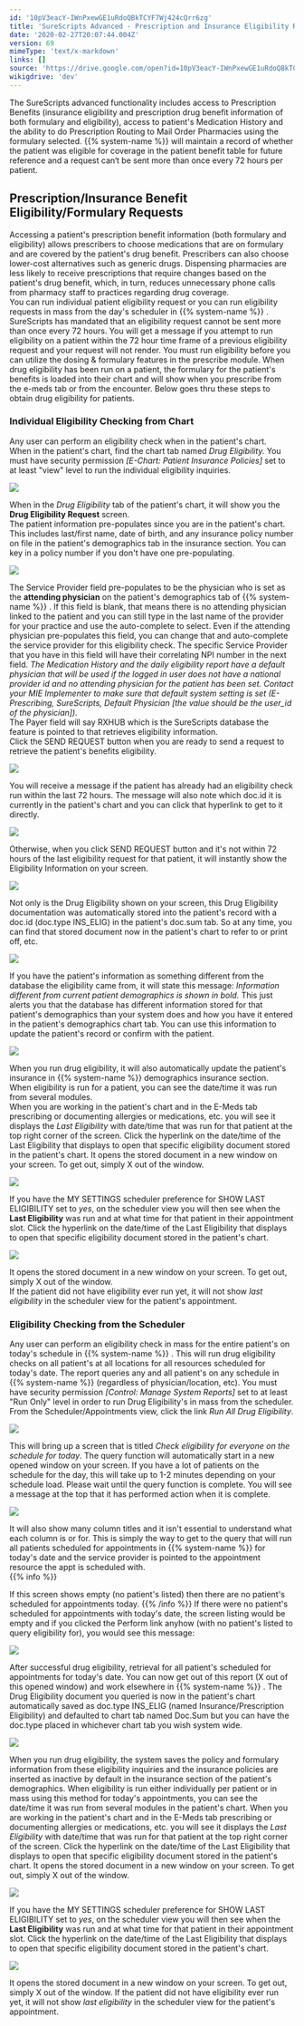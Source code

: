 ```yaml
---
id: '10pV3eacY-IWnPxewGE1uRdoQBkTCYF7Wj424cQrr6zg'
title: 'SureScripts Advanced - Prescription and Insurance Eligibility Requests'
date: '2020-02-27T20:07:44.004Z'
version: 69
mimeType: 'text/x-markdown'
links: []
source: 'https://drive.google.com/open?id=10pV3eacY-IWnPxewGE1uRdoQBkTCYF7Wj424cQrr6zg'
wikigdrive: 'dev'
---
```

The SureScripts advanced functionality includes access to Prescription Benefits (insurance eligibility and prescription drug benefit information of both formulary and eligibility), access to patient's Medication History and the ability to do Prescription Routing to Mail Order Pharmacies using the formulary selected. {{% system-name %}} will maintain a record of whether the patient was eligible for coverage in the patient benefit table for future reference and a request can‘t be sent more than once every 72 hours per patient.

## Prescription/Insurance Benefit Eligibility/Formulary Requests

Accessing a patient's prescription benefit information (both formulary and eligibility) allows prescribers to choose medications that are on formulary and are covered by the patient's drug benefit. Prescribers can also choose lower-cost alternatives such as generic drugs. Dispensing pharmacies are less likely to receive prescriptions that require changes based on the patient's drug benefit, which, in turn, reduces unnecessary phone calls from pharmacy staff to practices regarding drug coverage.  
You can run individual patient eligibility request or you can run eligibility requests in mass from the day's scheduler in {{% system-name %}} . SureScripts has mandated that an eligibility request cannot be sent more than once every 72 hours. You will get a message if you attempt to run eligibility on a patient within the 72 hour time frame of a previous eligibility request and your request will not render. You must run eligibility before you can utilize the dosing & formulary features in the prescribe module. When drug eligibility has been run on a patient, the formulary for the patient's benefits is loaded into their chart and will show when you prescribe from the e-meds tab or from the encounter. Below goes thru these steps to obtain drug eligibility for patients.

### Individual Eligibility Checking from Chart

Any user can perform an eligibility check when in the patient's chart.  
When in the patient's chart, find the chart tab named *Drug Eligibility.* You must have security permission *[E-Chart: Patient Insurance Policies]* set to at least "view" level to run the individual eligibility inquiries.

![](../surescripts-advanced-prescription-and-insurance-eligibility-requests.assets/4f325022b98f0b4c691cb8aba20c2053.png)

When in the *Drug Eligibility* tab of the patient's chart, it will show you the **Drug Eligibility Request** screen.  
The patient information pre-populates since you are in the patient's chart. This includes last/first name, date of birth, and any insurance policy number on file in the patient's demographics tab in the insurance section. You can key in a policy number if you don't have one pre-populating.

![](../surescripts-advanced-prescription-and-insurance-eligibility-requests.assets/6f343288edc25d2f40b51d82e0a48bce.png)

The Service Provider field pre-populates to be the physician who is set as the **attending physician** on the patient's demographics tab of {{% system-name %}} . If this field is blank, that means there is no attending physician linked to the patient and you can still type in the last name of the provider for your practice and use the auto-complete to select. Even if the attending physician pre-populates this field, you can change that and auto-complete the service provider for this eligibility check. The specific Service Provider that you have in this field will have their correlating NPI number in the next field. *The Medication History and the daily eligibility report have a default physician that will be used if the logged in user does not have a national provider id and no attending physician for the patient has been set. Contact your MIE Implementer to make sure that default system setting is set (E-Prescribing, SureScripts, Default Physician [the value should be the user_id of the physician]).*  
The Payer field will say RXHUB which is the SureScripts database the feature is pointed to that retrieves eligibility information.  
Click the SEND REQUEST button when you are ready to send a request to retrieve the patient's benefits eligibility.

![](../surescripts-advanced-prescription-and-insurance-eligibility-requests.assets/6f343288edc25d2f40b51d82e0a48bce.png)

You will receive a message if the patient has already had an eligibility check run within the last 72 hours. The message will also note which doc.id it is currently in the patient's chart and you can click that hyperlink to get to it directly.

![](../surescripts-advanced-prescription-and-insurance-eligibility-requests.assets/87dc80b85fd2185f027469e9d95ec69a.png)

Otherwise, when you click SEND REQUEST button and it's not within 72 hours of the last eligibility request for that patient, it will instantly show the Eligibility Information on your screen.

![](../surescripts-advanced-prescription-and-insurance-eligibility-requests.assets/9066342fb2660ac5ad325ec3e71fae5a.png)

Not only is the Drug Eligibility shown on your screen, this Drug Eligibility documentation was automatically stored into the patient's record with a doc.id (doc.type INS_ELIG) in the patient's doc.sum tab. So at any time, you can find that stored document now in the patient's chart to refer to or print off, etc.

![](../surescripts-advanced-prescription-and-insurance-eligibility-requests.assets/aba5807546feb2b1c3603b2348c420b8.png)

If you have the patient's information as something different from the database the eligibility came from, it will state this message: *Information different from current patient demographics is shown in bold.* This just alerts you that the database has different information stored for that patient's demographics than your system does and how you have it entered in the patient's demographics chart tab. You can use this information to update the patient's record or confirm with the patient.

![](../surescripts-advanced-prescription-and-insurance-eligibility-requests.assets/ccd623a214113686b8f65595a20842cc.png)

When you run drug eligibility, it will also automatically update the patient's insurance in {{% system-name %}} demographics insurance section.  
When eligibility is run for a patient, you can see the date/time it was run from several modules.  
When you are working in the patient's chart and in the E-Meds tab prescribing or documenting allergies or medications, etc. you will see it displays the *Last Eligibility* with date/time that was run for that patient at the top right corner of the screen. Click the hyperlink on the date/time of the Last Eligibility that displays to open that specific eligibility document stored in the patient's chart. It opens the stored document in a new window on your screen. To get out, simply X out of the window.

![](../surescripts-advanced-prescription-and-insurance-eligibility-requests.assets/2634e7b1138ee58069994eea1f674689.png)

If you have the MY SETTINGS scheduler preference for SHOW LAST ELIGIBILITY set to *yes*, on the scheduler view you will then see when the **Last Eligibility** was run and at what time for that patient in their appointment slot. Click the hyperlink on the date/time of the Last Eligibility that displays to open that specific eligibility document stored in the patient's chart.

![](../surescripts-advanced-prescription-and-insurance-eligibility-requests.assets/d137ff094ae6f4f03922652150f48fe9.png)

It opens the stored document in a new window on your screen. To get out, simply X out of the window.  
If the patient did not have eligibility ever run yet, it will not show *last eligibility* in the scheduler view for the patient's appointment.

### Eligibility Checking from the Scheduler

Any user can perform an eligibility check in mass for the entire patient's on today's schedule in {{% system-name %}} . This will run drug eligibility checks on all patient's at all locations for all resources scheduled for today's date. The report queries any and all patient's on any schedule in {{% system-name %}} (regardless of physician/location, etc). You must have security permission *[Control: Manage System Reports]* set to at least "Run Only" level in order to run Drug Eligibility's in mass from the scheduler.  
From the Scheduler/Appointments view, click the link *Run All Drug Eligibility*.

![](../surescripts-advanced-prescription-and-insurance-eligibility-requests.assets/be13978420dd0bcc9163ee158b464191.png)

This will bring up a screen that is titled *Check eligibility for everyone on the schedule for today*. The query function will automatically start in a new opened window on your screen. If you have a lot of patients on the schedule for the day, this will take up to 1-2 minutes depending on your schedule load. Please wait until the query function is complete. You will see a message at the top that it has performed action when it is complete.

![](../surescripts-advanced-prescription-and-insurance-eligibility-requests.assets/9a5f4c50c1b1565afd8307dcfe1027d7.png)

It will also show many column titles and it isn't essential to understand what each column is or for. This is simply the way to get to the query that will run all patients scheduled for appointments in {{% system-name %}} for today's date and the service provider is pointed to the appointment resource the appt is scheduled with.  
{{% info %}}

If this screen shows empty (no patient's listed) then there are no patient's scheduled for appointments today.
{{% /info %}}
If there were no patient's scheduled for appointments with today's date, the screen listing would be empty and if you clicked the Perform link anyhow (with no patient's listed to query eligibility for), you would see this message:

![](../surescripts-advanced-prescription-and-insurance-eligibility-requests.assets/428eba1fa4d9f0324429988a914d1eb6.png)

After successful drug eligibility, retrieval for all patient's scheduled for appointments for today's date. You can now get out of this report (X out of this opened window) and work elsewhere in {{% system-name %}} . The Drug Eligibility document you queried is now in the patient's chart automatically saved as doc.type INS_ELIG (named Insurance/Prescription Eligibility) and defaulted to chart tab named Doc.Sum but you can have the doc.type placed in whichever chart tab you wish system wide.

![](../surescripts-advanced-prescription-and-insurance-eligibility-requests.assets/95023d3a6cbc06fce855371a3e71757b.png)

When you run drug eligibility, the system saves the policy and formulary information from these eligibility inquiries and the insurance policies are inserted as inactive by default in the insurance section of the patient's demographics.
When eligibility is run either individually per patient or in mass using this method for today's appointments, you can see the date/time it was run from several modules in the patient's chart.
When you are working in the patient's chart and in the E-Meds tab prescribing or documenting allergies or medications, etc. you will see it displays the *Last Eligibility* with date/time that was run for that patient at the top right corner of the screen. Click the hyperlink on the date/time of the Last Eligibility that displays to open that specific eligibility document stored in the patient's chart. It opens the stored document in a new window on your screen. To get out, simply X out of the window.

![](../surescripts-advanced-prescription-and-insurance-eligibility-requests.assets/2634e7b1138ee58069994eea1f674689.png)

If you have the MY SETTINGS scheduler preference for SHOW LAST ELIGIBILITY set to *yes*, on the scheduler view you will then see when the **Last Eligibility** was run and at what time for that patient in their appointment slot. Click the hyperlink on the date/time of the Last Eligibility that displays to open that specific eligibility document stored in the patient's chart.

![](../surescripts-advanced-prescription-and-insurance-eligibility-requests.assets/d137ff094ae6f4f03922652150f48fe9.png)

It opens the stored document in a new window on your screen. To get out, simply X out of the window.
If the patient did not have eligibility ever run yet, it will not show *last eligibility* in the scheduler view for the patient's appointment.
